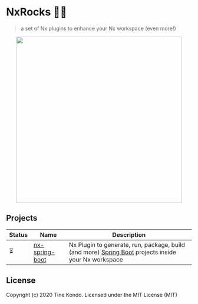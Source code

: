 # NxRocks 🤘🏾

> a set of Nx plugins to enhance your Nx workspace (even more!)

<p align="center"><img src="https://raw.githubusercontent.com/nrwl/nx/master/images/nx-logo.png" width="450"></p>

## Projects

Status | Name | Description
--- | --- | ---
⏳ | [nx-spring-boot](packages/nx-spring-boot) | Nx Plugin to generate, run, package, build (and more) [Spring Boot](https://spring.io/projects/spring-boot) projects inside your Nx workspace


## License

Copyright (c) 2020 Tine Kondo. Licensed under the MIT License (MIT)
